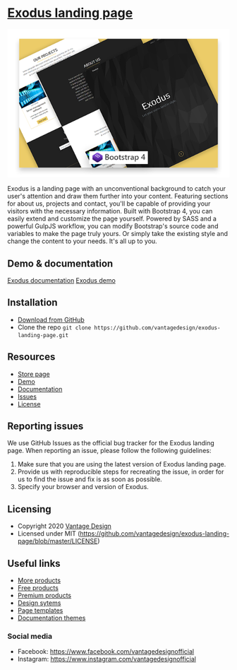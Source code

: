 # [Exodus landing page](https://docs.vantage-design.com/exodus)

![Product thumbnail](https://github.com/vantagedesign/assets/blob/master/exodus-landing-page/exodus-thumbnail-shadow.png)


Exodus is a landing page with an unconventional background to catch your user's attention and draw them further into your content. Featuring sections for about us, projects and contact, you'll be capable of providing your visitors with the necessary information. Built with Bootstrap 4, you can easily extend and customize the page yourself. Powered by SASS and a powerful GulpJS workflow, you can modify Bootstrap's source code and variables to make the page truly yours. Or simply take the existing style and change the content to your needs. It's all up to you.


## Demo & documentation
[Exodus documentation](https://docs.vantage-design.com/exodus)
[Exodus demo](https://docs.vantage-design.com/exodus/demo)



## Installation

- [Download from GitHub](https://github.com/vantagedesign/exodus-landing-page/releases)
- Clone the repo `git clone https://github.com/vantagedesign/exodus-landing-page.git`


## Resources

- [Store page](https://vantage-design.com/products/documentation-themes/4/exodus-landing-page)
- [Demo](https://docs.vantage-design.com/exodus/demo)
- [Documentation](https://docs.vantage-design.com/exodus)
- [Issues](https://github.com/vantagedesign/exodus-landing-page/issues)
- [License](https://github.com/vantagedesign/exodus-landing-page/blob/master/LICENSE)


## Reporting issues

We use GitHub Issues as the official bug tracker for the Exodus landing page. When reporting an issue, please follow the following guidelines:

1. Make sure that you are using the latest version of Exodus landing page.
2. Provide us with reproducible steps for recreating the issue, in order for us to find the issue and fix is as soon as possible.
3. Specify your browser and version of Exodus.


## Licensing

- Copyright 2020 [Vantage Design](https://vantage-design.com)
- Licensed under MIT (https://github.com/vantagedesign/exodus-landing-page/blob/master/LICENSE)

## Useful links

- [More products](https://vantage-design.com)
- [Free products](https://vantage-design.com/products/free-products/)
- [Premium products](https://vantage-design.com/products/premium-products/)
- [Design sytems](https://vantage-design.com/products/design-systems/)
- [Page templates](https://vantage-design.com/products/page-templates/)
- [Documentation themes](https://vantage-design.com/products/documentation-themes/)

### Social media

- Facebook: <https://www.facebook.com/vantagedesignofficial>
- Instagram: <https://www.instagram.com/vantagedesignofficial>